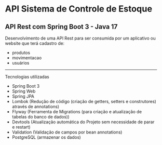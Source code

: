# API Sistema de Controle de Estoque
## API Rest com Spring Boot 3 - Java 17

Desenvolvimento de uma API Rest para ser consumida por um aplicativo ou website que terá cadastro de:
- produtos
- movimentacao
- usuários

------------------------------------------------------------------------------------------------------------------------------------

Tecnologias utilizadas
- Spring Boot 3
- Spring Web
- Spring JPA
- Lombok (Redução de código (criação de getters, setters e construtores) através de annotations)
- Flyway (Ferramenta de Migrations (para criação e atualização de tabelas do banco de dados))
- Devtools (Atualização automática do Projeto sem necessidade de parar e restart)
- Validation (Validação de campos por bean annotations)
- PostgreSQL (armazenar os dados) 
